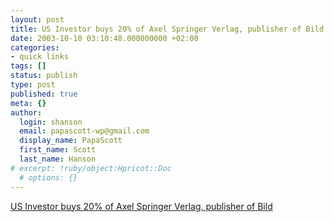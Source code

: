 ```yaml
---
layout: post
title: US Investor buys 20% of Axel Springer Verlag, publisher of Bild
date: 2003-10-10 03:10:48.000000000 +02:00
categories:
- quick links
tags: []
status: publish
type: post
published: true
meta: {}
author:
  login: shanson
  email: papascott-wp@gmail.com
  display_name: PapaScott
  first_name: Scott
  last_name: Hanson
# excerpt: !ruby/object:Hpricot::Doc
  # options: {}
---
```

<p><a title="Welcome to German Big Media!" href="http://www.faz.com/IN/INtemplates/eFAZ/docmain.asp?rub=%7BB1311FCE-FBFB-11D2-B228-00105A9CAF88%7D&doc=%7BD8179CE6-9C20-411C-A174-1C0CBD4DE815%7D">US Investor buys 20% of Axel Springer Verlag, publisher of Bild</a></p>
